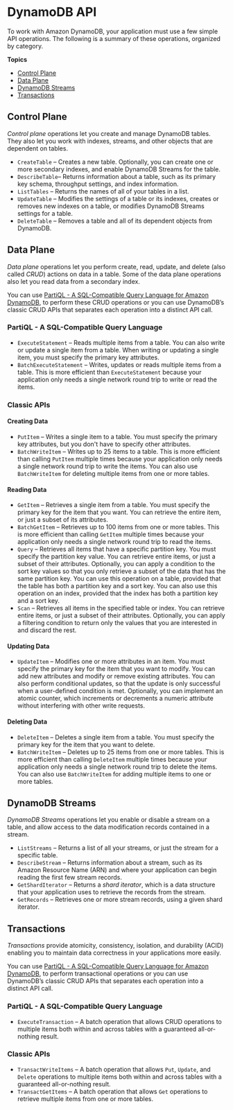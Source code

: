 # DynamoDB API<a name="HowItWorks.API"></a>

To work with Amazon DynamoDB, your application must use a few simple API operations\. The following is a summary of these operations, organized by category\.

**Topics**
+ [Control Plane](#HowItWorks.API.ControlPlane)
+ [Data Plane](#HowItWorks.API.DataPlane)
+ [DynamoDB Streams](#HowItWorks.API.Streams)
+ [Transactions](#HowItWorks.API.Transactions)

## Control Plane<a name="HowItWorks.API.ControlPlane"></a>

*Control plane* operations let you create and manage DynamoDB tables\. They also let you work with indexes, streams, and other objects that are dependent on tables\.
+  `CreateTable` – Creates a new table\. Optionally, you can create one or more secondary indexes, and enable DynamoDB Streams for the table\.
+ `DescribeTable`– Returns information about a table, such as its primary key schema, throughput settings, and index information\.
+ `ListTables` – Returns the names of all of your tables in a list\.
+ `UpdateTable` – Modifies the settings of a table or its indexes, creates or removes new indexes on a table, or modifies DynamoDB Streams settings for a table\.
+ `DeleteTable` – Removes a table and all of its dependent objects from DynamoDB\.

## Data Plane<a name="HowItWorks.API.DataPlane"></a>

*Data plane* operations let you perform create, read, update, and delete \(also called *CRUD*\) actions on data in a table\. Some of the data plane operations also let you read data from a secondary index\.

You can use [PartiQL \- A SQL\-Compatible Query Language for Amazon DynamoDB](ql-reference.md), to perform these CRUD operations or you can use DynamoDB’s classic CRUD APIs that separates each operation into a distinct API call\. 

### PartiQL \- A SQL\-Compatible Query Language<a name="HowItWorks.API.DataPlane.partiql"></a>
+ `ExecuteStatement` – Reads multiple items from a table\. You can also write or update a single item from a table\. When writing or updating a single item, you must specify the primary key attributes\.
+ `BatchExecuteStatement` – Writes, updates or reads multiple items from a table\. This is more efficient than `ExecuteStatement` because your application only needs a single network round trip to write or read the items\.

### Classic APIs<a name="HowItWorks.API.DataPlane.classic"></a>

#### Creating Data<a name="HowItWorks.API.DataPlane.Create"></a>
+ `PutItem` – Writes a single item to a table\. You must specify the primary key attributes, but you don't have to specify other attributes\.
+ `BatchWriteItem` – Writes up to 25 items to a table\. This is more efficient than calling `PutItem` multiple times because your application only needs a single network round trip to write the items\. You can also use `BatchWriteItem` for deleting multiple items from one or more tables\.

#### Reading Data<a name="HowItWorks.API.DataPlane.Read"></a>
+ `GetItem` – Retrieves a single item from a table\. You must specify the primary key for the item that you want\. You can retrieve the entire item, or just a subset of its attributes\.
+ `BatchGetItem` – Retrieves up to 100 items from one or more tables\. This is more efficient than calling `GetItem` multiple times because your application only needs a single network round trip to read the items\.
+ `Query` – Retrieves all items that have a specific partition key\. You must specify the partition key value\. You can retrieve entire items, or just a subset of their attributes\. Optionally, you can apply a condition to the sort key values so that you only retrieve a subset of the data that has the same partition key\. You can use this operation on a table, provided that the table has both a partition key and a sort key\. You can also use this operation on an index, provided that the index has both a partition key and a sort key\.
+ `Scan` – Retrieves all items in the specified table or index\. You can retrieve entire items, or just a subset of their attributes\. Optionally, you can apply a filtering condition to return only the values that you are interested in and discard the rest\.

#### Updating Data<a name="HowItWorks.API.DataPlane.Update"></a>
+ `UpdateItem` – Modifies one or more attributes in an item\. You must specify the primary key for the item that you want to modify\. You can add new attributes and modify or remove existing attributes\. You can also perform conditional updates, so that the update is only successful when a user\-defined condition is met\. Optionally, you can implement an atomic counter, which increments or decrements a numeric attribute without interfering with other write requests\.

#### Deleting Data<a name="HowItWorks.API.DataPlane.Delete"></a>
+ `DeleteItem` – Deletes a single item from a table\. You must specify the primary key for the item that you want to delete\.
+ `BatchWriteItem` – Deletes up to 25 items from one or more tables\. This is more efficient than calling `DeleteItem` multiple times because your application only needs a single network round trip to delete the items\. You can also use `BatchWriteItem` for adding multiple items to one or more tables\.

## DynamoDB Streams<a name="HowItWorks.API.Streams"></a>

*DynamoDB Streams* operations let you enable or disable a stream on a table, and allow access to the data modification records contained in a stream\.
+ `ListStreams` – Returns a list of all your streams, or just the stream for a specific table\.
+ `DescribeStream` – Returns information about a stream, such as its Amazon Resource Name \(ARN\) and where your application can begin reading the first few stream records\.
+ `GetShardIterator` – Returns a *shard iterator*, which is a data structure that your application uses to retrieve the records from the stream\.
+ `GetRecords` – Retrieves one or more stream records, using a given shard iterator\.

## Transactions<a name="HowItWorks.API.Transactions"></a>

*Transactions* provide atomicity, consistency, isolation, and durability \(ACID\) enabling you to maintain data correctness in your applications more easily\.

You can use [PartiQL \- A SQL\-Compatible Query Language for Amazon DynamoDB](ql-reference.md), to perform transactional operations or you can use DynamoDB’s classic CRUD APIs that separates each operation into a distinct API call\.

### PartiQL \- A SQL\-Compatible Query Language<a name="HowItWorks.API.DataPlane.partiql"></a>
+ `ExecuteTransaction` – A batch operation that allows CRUD operations to multiple items both within and across tables with a guaranteed all\-or\-nothing result\.

### Classic APIs<a name="HowItWorks.API.DataPlane.classic"></a>
+ `TransactWriteItems` – A batch operation that allows `Put`, `Update`, and `Delete` operations to multiple items both within and across tables with a guaranteed all\-or\-nothing result\.
+ `TransactGetItems` – A batch operation that allows `Get` operations to retrieve multiple items from one or more tables\.